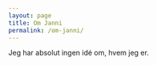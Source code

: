 ```yaml
---
layout: page
title: Om Janni
permalink: /om-janni/
---
```


Jeg har absolut ingen idé om, hvem jeg er.
